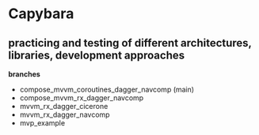 # Capybara

## practicing and testing of different architectures, libraries, development approaches

**branches**
- compose_mvvm_coroutines_dagger_navcomp (main)
- compose_mvvm_rx_dagger_navcomp
- mvvm_rx_dagger_cicerone
- mvvm_rx_dagger_navcomp
- mvp_example
